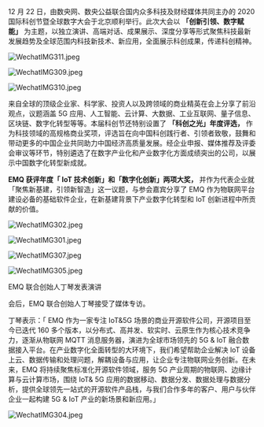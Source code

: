 

12 月 22 日，由数央网、数央公益联合国内众多科技及财经媒体共同主办的 2020 国际科创节暨全球数字大会于北京顺利举行。此次大会以 **「创新引领、数字赋能」** 为主题，以独立演讲、高端对话、成果展示、深度分享等形式聚焦科技最新发展趋势及全球范围内科技新技术、新应用，全面展示科创成果，传递科创精神。

![WechatIMG311.jpeg](https://static.emqx.net/images/2448a261a1ec570d940d217e7e277b67.jpeg)


![WechatIMG309.jpeg](https://static.emqx.net/images/76760d0ef306b261afba9122f7aedaf1.jpeg)

![WechatIMG310.jpeg](https://static.emqx.net/images/d6ad477f952cfd75bf59be718adfd00a.jpeg)


来自全球的顶级企业家、科学家、投资人以及跨领域的商业精英在会上分享了前沿观点，议题涵盖 5G 应用、人工智能、云计算、大数据、工业互联网、量子信息、区块链、数字化转型等等。本届科创节还特别设置了 **「科创之光」年度评选，** 作为科技领域的高规格商业奖项，评选旨在向中国科创践行者、引领者致敬，鼓舞和带动更多的中国企业共同助力中国经济高质量发展。经企业申报、媒体推荐及评委会审议等环节，特别遴选了在数字产业化和产业数字化方面成绩突出的公司，以展示中国数字化转型新成就。

**EMQ 获评年度「 IoT 技术创新」和「数字化创新」两项大奖，** 并作为代表企业就「聚焦新基建，引领新智造」这一议题，与参会嘉宾分享了 EMQ 作为物联网平台建设必备的基础软件企业，在新基建背景下产业数字化转型和 IoT 创新进程中所贡献的价值。

![WechatIMG302.jpeg](https://static.emqx.net/images/d90efbb19d966673c4e1726813a61f88.jpeg)

![WechatIMG301.jpeg](https://static.emqx.net/images/6cd63ff16fa9514a93b03027360c01e3.jpeg)

![WechatIMG307.jpeg](https://static.emqx.net/images/25446502610c6c6978d8c4a7c00a5329.jpeg)
                                                                                      
![WechatIMG305.jpeg](https://static.emqx.net/images/9fa97625e1626cf76a5f192ca8ba81a5.jpeg)

EMQ 联合创始人丁琴发表演讲



会后，EMQ 联合创始人丁琴接受了媒体专访。

丁琴表示：「 EMQ 作为一家专注 IoT&5G 场景的商业开源软件公司，开源项目至今已迭代 160 多个版本，以分布式、高并发、软实时、云原生作为核心技术竞争力，逐渐从物联网 MQTT 消息服务器，演进为全球市场领先的 5G & IoT 融合数据接入平台。在产业数字化全面转型的大环境下，我们希望帮助企业解决 loT 设备上云、数据传输和处理问题，解耦设备与应用，让企业专注物联网业务创新。在未来，EMQ 将持续聚焦标准化开源软件领域，服务 5G 产业周期的物联网、边缘计算与云计算市场，围绕 IoT& 5G 应用的数据移动、数据分发、数据处理与数据分析，提供全球领先一站式的开源软件产品栈，与我们合作多年的客户、用户与伙伴企业一起构建 5G & IoT 产业的新场景和新应用。」

![WechatIMG304.jpeg](https://static.emqx.net/images/cbef40e3c8054c4febc658d34b23c18e.jpeg)



